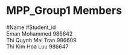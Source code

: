 # MPP_Group1 Members  
#Name               #Student_id  
Eman Mohammed       986642  
Thi Quynh Mai Tran  986609  
Thi Kim Hoa Luu     986647  
